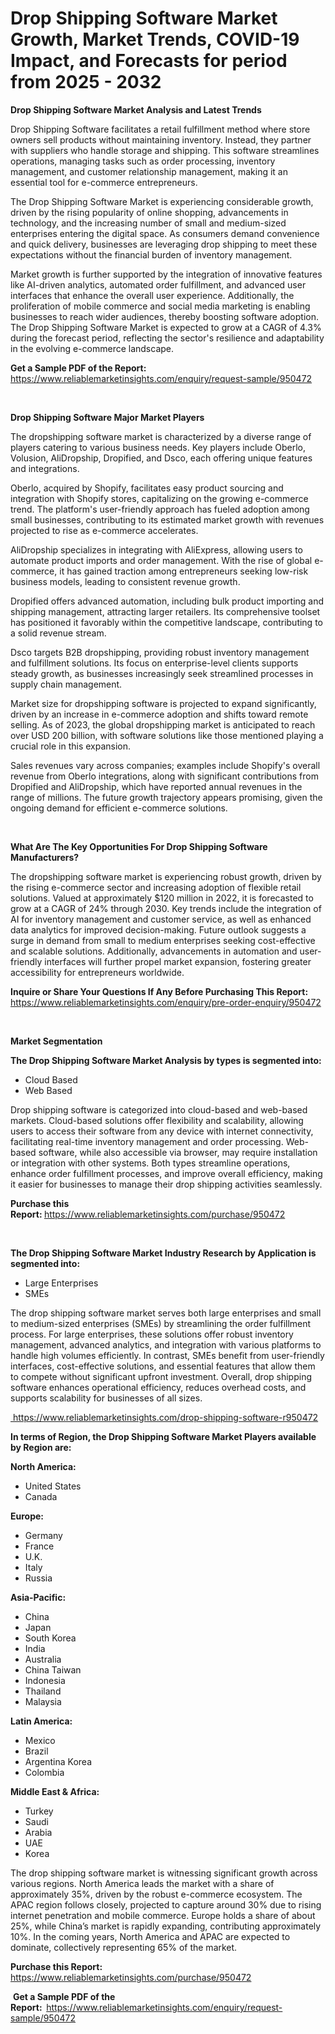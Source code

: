 <p><h1>Drop Shipping Software Market Growth, Market Trends, COVID-19 Impact, and Forecasts for period from 2025 - 2032</h1></p><p><strong>Drop Shipping Software Market Analysis and Latest Trends</strong></p>
<p><p>Drop Shipping Software facilitates a retail fulfillment method where store owners sell products without maintaining inventory. Instead, they partner with suppliers who handle storage and shipping. This software streamlines operations, managing tasks such as order processing, inventory management, and customer relationship management, making it an essential tool for e-commerce entrepreneurs.</p><p>The Drop Shipping Software Market is experiencing considerable growth, driven by the rising popularity of online shopping, advancements in technology, and the increasing number of small and medium-sized enterprises entering the digital space. As consumers demand convenience and quick delivery, businesses are leveraging drop shipping to meet these expectations without the financial burden of inventory management.</p><p>Market growth is further supported by the integration of innovative features like AI-driven analytics, automated order fulfillment, and advanced user interfaces that enhance the overall user experience. Additionally, the proliferation of mobile commerce and social media marketing is enabling businesses to reach wider audiences, thereby boosting software adoption. The Drop Shipping Software Market is expected to grow at a CAGR of 4.3% during the forecast period, reflecting the sector's resilience and adaptability in the evolving e-commerce landscape.</p></p>
<p><strong>Get a Sample PDF of the Report:&nbsp;</strong> <a href="https://www.reliablemarketinsights.com/enquiry/request-sample/950472?utm_campaign=3309&utm_medium=2&utm_source=Github&utm_content=ia&utm_term=17042025&utm_id=drop-shipping-software">https://www.reliablemarketinsights.com/enquiry/request-sample/950472</a></p>
<p>&nbsp;</p>
<p><strong>Drop Shipping Software Major Market Players</strong></p>
<p><p>The dropshipping software market is characterized by a diverse range of players catering to various business needs. Key players include Oberlo, Volusion, AliDropship, Dropified, and Dsco, each offering unique features and integrations. </p><p>Oberlo, acquired by Shopify, facilitates easy product sourcing and integration with Shopify stores, capitalizing on the growing e-commerce trend. The platform's user-friendly approach has fueled adoption among small businesses, contributing to its estimated market growth with revenues projected to rise as e-commerce accelerates.</p><p>AliDropship specializes in integrating with AliExpress, allowing users to automate product imports and order management. With the rise of global e-commerce, it has gained traction among entrepreneurs seeking low-risk business models, leading to consistent revenue growth.</p><p>Dropified offers advanced automation, including bulk product importing and shipping management, attracting larger retailers. Its comprehensive toolset has positioned it favorably within the competitive landscape, contributing to a solid revenue stream.</p><p>Dsco targets B2B dropshipping, providing robust inventory management and fulfillment solutions. Its focus on enterprise-level clients supports steady growth, as businesses increasingly seek streamlined processes in supply chain management.</p><p>Market size for dropshipping software is projected to expand significantly, driven by an increase in e-commerce adoption and shifts toward remote selling. As of 2023, the global dropshipping market is anticipated to reach over USD 200 billion, with software solutions like those mentioned playing a crucial role in this expansion.</p><p>Sales revenues vary across companies; examples include Shopify's overall revenue from Oberlo integrations, along with significant contributions from Dropified and AliDropship, which have reported annual revenues in the range of millions. The future growth trajectory appears promising, given the ongoing demand for efficient e-commerce solutions.</p></p>
<p>&nbsp;</p>
<p><strong>What Are The Key Opportunities For Drop Shipping Software Manufacturers?</strong></p>
<p><p>The dropshipping software market is experiencing robust growth, driven by the rising e-commerce sector and increasing adoption of flexible retail solutions. Valued at approximately $120 million in 2022, it is forecasted to grow at a CAGR of 24% through 2030. Key trends include the integration of AI for inventory management and customer service, as well as enhanced data analytics for improved decision-making. Future outlook suggests a surge in demand from small to medium enterprises seeking cost-effective and scalable solutions. Additionally, advancements in automation and user-friendly interfaces will further propel market expansion, fostering greater accessibility for entrepreneurs worldwide.</p></p>
<p><strong>Inquire or Share Your Questions If Any Before Purchasing This Report:</strong> <a href="https://www.reliablemarketinsights.com/enquiry/pre-order-enquiry/950472?utm_campaign=3309&utm_medium=2&utm_source=Github&utm_content=ia&utm_term=17042025&utm_id=drop-shipping-software">https://www.reliablemarketinsights.com/enquiry/pre-order-enquiry/950472</a></p>
<p>&nbsp;</p>
<p><strong>Market Segmentation</strong></p>
<p><strong>The Drop Shipping Software Market Analysis by types is segmented into:</strong></p>
<p><ul><li>Cloud Based</li><li>Web Based</li></ul></p>
<p><p>Drop shipping software is categorized into cloud-based and web-based markets. Cloud-based solutions offer flexibility and scalability, allowing users to access their software from any device with internet connectivity, facilitating real-time inventory management and order processing. Web-based software, while also accessible via browser, may require installation or integration with other systems. Both types streamline operations, enhance order fulfillment processes, and improve overall efficiency, making it easier for businesses to manage their drop shipping activities seamlessly.</p></p>
<p><strong>Purchase this Report:&nbsp;</strong><a href="https://www.reliablemarketinsights.com/purchase/950472?utm_campaign=3309&utm_medium=2&utm_source=Github&utm_content=ia&utm_term=17042025&utm_id=drop-shipping-software">https://www.reliablemarketinsights.com/purchase/950472</a></p>
<p>&nbsp;</p>
<p><strong>The Drop Shipping Software Market Industry Research by Application is segmented into:</strong></p>
<p><ul><li>Large Enterprises</li><li>SMEs</li></ul></p>
<p><p>The drop shipping software market serves both large enterprises and small to medium-sized enterprises (SMEs) by streamlining the order fulfillment process. For large enterprises, these solutions offer robust inventory management, advanced analytics, and integration with various platforms to handle high volumes efficiently. In contrast, SMEs benefit from user-friendly interfaces, cost-effective solutions, and essential features that allow them to compete without significant upfront investment. Overall, drop shipping software enhances operational efficiency, reduces overhead costs, and supports scalability for businesses of all sizes.</p></p>
<p><a href="https://www.reliablemarketinsights.com/drop-shipping-software-r950472?utm_campaign=3309&utm_medium=2&utm_source=Github&utm_content=ia&utm_term=17042025&utm_id=drop-shipping-software">&nbsp;https://www.reliablemarketinsights.com/drop-shipping-software-r950472</a></p>
<p><strong>In terms of Region, the Drop Shipping Software Market Players available by Region are:</strong></p>
<p>
    <p> <strong> North America: </strong>
        <ul>
            <li>United States</li>
            <li>Canada</li>
        </ul>
        </p> 
    <p> <strong> Europe: </strong>
        <ul>
            <li>Germany</li>
            <li>France</li>
            <li>U.K.</li>
            <li>Italy</li>
            <li>Russia</li>
        </ul>
        </p> 
    <p> <strong> Asia-Pacific: </strong>
        <ul>
            <li>China</li>
            <li>Japan</li>
            <li>South Korea</li>
            <li>India</li>
            <li>Australia</li>
            <li>China Taiwan</li>
            <li>Indonesia</li>
            <li>Thailand</li>
            <li>Malaysia</li>
        </ul>
        </p> 
    <p> <strong> Latin America: </strong>
        <ul>
            <li>Mexico</li>
            <li>Brazil</li>
            <li>Argentina Korea</li>
            <li>Colombia</li>
        </ul>
        </p> 
    <p> <strong> Middle East & Africa: </strong>
        <ul>
            <li>Turkey</li>
            <li>Saudi</li>
            <li>Arabia</li>
            <li>UAE</li>
            <li>Korea</li>
        </ul>
    </p>
    </p>
<p><p>The drop shipping software market is witnessing significant growth across various regions. North America leads the market with a share of approximately 35%, driven by the robust e-commerce ecosystem. The APAC region follows closely, projected to capture around 30% due to rising internet penetration and mobile commerce. Europe holds a share of about 25%, while China’s market is rapidly expanding, contributing approximately 10%. In the coming years, North America and APAC are expected to dominate, collectively representing 65% of the market.</p></p>
<p><strong>Purchase this Report: </strong><a href="https://www.reliablemarketinsights.com/purchase/950472?utm_campaign=3309&utm_medium=2&utm_source=Github&utm_content=ia&utm_term=17042025&utm_id=drop-shipping-software">https://www.reliablemarketinsights.com/purchase/950472</a></p>
<p>&nbsp;<strong>Get a Sample PDF of the Report:&nbsp;&nbsp;</strong><a href="https://www.reliablemarketinsights.com/enquiry/request-sample/950472?utm_campaign=3309&utm_medium=2&utm_source=Github&utm_content=ia&utm_term=17042025&utm_id=drop-shipping-software">https://www.reliablemarketinsights.com/enquiry/request-sample/950472</a></p>
<p><strong></strong></p>
<p><p></p><p></p><p></p></p>